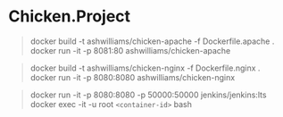 # Chicken.Project

> docker build -t ashwilliams/chicken-apache -f Dockerfile.apache .    
> docker run -it -p 8081:80 ashwilliams/chicken-apache    

> docker build -t ashwilliams/chicken-nginx -f Dockerfile.nginx .    
> docker run -it -p 8080:8080 ashwilliams/chicken-nginx    

> docker run -it -p 8080:8080 -p 50000:50000 jenkins/jenkins:lts    
> docker exec -it  -u root `<container-id>` bash

